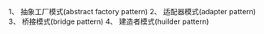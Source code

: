 1、 抽象工厂模式(abstract factory pattern)
2、 适配器模式(adapter pattern)
3、 桥接模式(bridge pattern)
4、 建造者模式(huilder pattern)